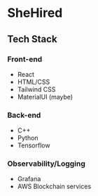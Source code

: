 # SheHired

## Tech Stack

### Front-end
- React
- HTML/CSS
- Tailwind CSS
- MaterialUI (maybe)

### Back-end
- C++
- Python
- Tensorflow

### Observability/Logging
- Grafana
- AWS Blockchain services
  
